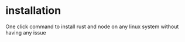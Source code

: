 # installation
One click command to install rust and node on any linux system without having any issue
